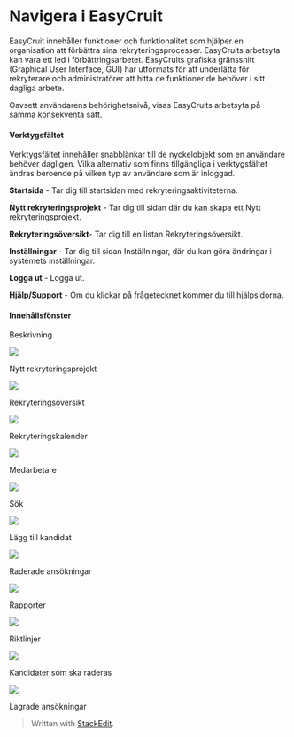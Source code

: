# Navigera i EasyCruit

EasyCruit innehåller funktioner och funktionalitet som hjälper en organisation att förbättra sina rekryteringsprocesser. EasyCruits arbetsyta kan vara ett led i förbättringsarbetet. EasyCruits grafiska gränssnitt (Graphical User Interface, GUI) har utformats för att underlätta för rekryterare och administratörer att hitta de funktioner de behöver i sitt dagliga arbete.

Oavsett användarens behörighetsnivå, visas EasyCruits arbetsyta på samma konsekventa sätt.

#### Verktygsfältet

Verktygsfältet innehåller snabblänkar till de nyckelobjekt som en användare behöver dagligen. Vilka alternativ som finns tillgängliga i verktygsfältet ändras beroende på vilken typ av användare som är inloggad.

**Startsida** - Tar dig till startsidan med rekryteringsaktiviteterna.

**Nytt rekryteringsprojekt** - Tar dig till sidan där du kan skapa ett  Nytt rekryteringsprojekt.

**Rekryteringsöversikt**- Tar dig till en listan  Rekryteringsöversikt.

**Inställningar** - Tar dig till sidan Inställningar, där du kan göra ändringar i systemets inställningar.

**Logga ut** - Logga ut.

**Hjälp/Support** - Om du klickar på frågetecknet kommer du till hjälpsidorna.

#### Innehållsfönster

Beskrivning

![](../Resources/Images/new_vacancy.jpg)

Nytt rekryteringsprojekt

![](../Resources/Images/vacancy_list.jpg)

Rekryteringsöversikt

![](../Resources/Images/recruitment_calendar.jpg)

Rekryteringskalender

![](../Resources/Images/employees.jpg)

Medarbetare

![](../Resources/Images/search.jpg)

Sök

![](../Resources/Images/add_candidate.jpg)

Lägg till kandidat

![](../Resources/Images/deleted_applications.jpg)

Raderade ansökningar

![](../Resources/Images/reports.jpg)

Rapporter

![](../Resources/Images/guidelines.jpg)

Riktlinjer

![](../Resources/Images/candidates_to_be_deleted.jpg)

Kandidater som ska raderas

![](../Resources/Images/stored_applications.jpg)

Lagrade ansökningar
> Written with [StackEdit](https://stackedit.io/).
<!--stackedit_data:
eyJkaXNjdXNzaW9ucyI6eyJ3WHRobk5DcGd6ZDZoelVaIjp7In
N0YXJ0Ijo0OTQsImVuZCI6NTA4LCJ0ZXh0IjoiIVtDbG9zZWRd
KC4uL1NraW5zL0RlZmF1bHQvU3R5bGVzaGVldHMvSW1hZ2VzL3
RyYW5zcGFyZW50LmdpZilWZXJrdHlnc2bDpGx0ZXQifSwiZXp5
NVIxejFtVnZzSnlPdiI6eyJzdGFydCI6MTE4NSwiZW5kIjoxMj
AxLCJ0ZXh0IjoiIVtDbG9zZWRdKC4uL1NraW5zL0RlZmF1bHQv
U3R5bGVzaGVldHMvSW1hZ2VzL3RyYW5zcGFyZW50LmdpZilDbG
9zZWRJbm5laMOlbGxzZsO24oCmIn19LCJjb21tZW50cyI6eyI0
cGhVTHM2MkcwbGhZS2MxIjp7ImRpc2N1c3Npb25JZCI6IndYdG
huTkNwZ3pkNmh6VVoiLCJzdWIiOiJnaDo5MzUxNjg0MSIsInRl
eHQiOiIhW0Nsb3NlZF0oLi4vU2tpbnMvRGVmYXVsdC9TdHlsZX
NoZWV0cy9JbWFnZXMvdHJhbnNwYXJlbnQuZ2lmKVZlcmt0eWdz
ZsOkbHRldCIsImNyZWF0ZWQiOjE2MzYxMDIzMDc2OTB9LCJIVk
IxSlk4b3FiRnpLd1FWIjp7ImRpc2N1c3Npb25JZCI6ImV6eTVS
MXoxbVZ2c0p5T3YiLCJzdWIiOiJnaDo5MzUxNjg0MSIsInRleH
QiOiIhW0Nsb3NlZF0oLi4vU2tpbnMvRGVmYXVsdC9TdHlsZXNo
ZWV0cy9JbWFnZXMvdHJhbnNwYXJlbnQuZ2lmKUNsb3NlZElubm
Vow6VsbHNmw7Zuc3RlciIsImNyZWF0ZWQiOjE2MzYxMDI0MTEz
Mjh9fSwiaGlzdG9yeSI6WzEyMjUzODkwNzldfQ==
-->